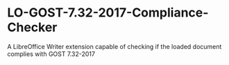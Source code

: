# LO-GOST-7.32-2017-Compliance-Checker
A LibreOffice Writer extension capable of checking if the loaded document complies with GOST 7.32-2017
